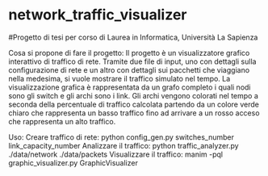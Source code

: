 # network_traffic_visualizer

#Progetto di tesi per corso di Laurea in Informatica, Università La Sapienza

Cosa si propone di fare il progetto:
Il progetto è un visualizzatore grafico interattivo di traffico di rete.
Tramite due file di input, uno con dettagli sulla configurazione di rete
e un altro con dettagli sui pacchetti che viaggiano nella medesima, si vuole mostrare
il traffico simulato nel tempo. La visualizzazione grafica è rappresentata da un grafo completo
i quali nodi sono gli switch e gli archi sono i link. Gli archi vengono colorati nel tempo a seconda
della percentuale di traffico calcolata partendo da un colore verde chiaro che rappresenta un basso traffico
fino ad arrivare a un rosso acceso che rappresenta un alto traffico.

Uso:
Creare traffico di rete: python config_gen.py switches_number link_capacity_number
Analizzare il traffico: python traffic_analyzer.py ./data/network ./data/packets
Visualizzare il traffico: manim -pql graphic_visualizer.py GraphicVisualizer

